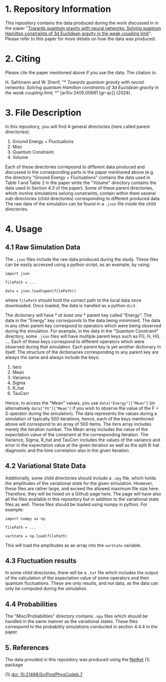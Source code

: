 # **1. Repository Information**

This repository contains the data produced during the work discussed in in the paper "[Towards quantum gravity with neural networks: Solving quantum Hamilton constraints of 3d Euclidean gravity in the weak coupling limit](https://arxiv.org/abs/2405.00661)". Please refer to this paper for more details on how the data was produced.



# **2. Citing**

Please cite the paper mentioned above if you use the data. The citation is:

H. Sahlmann and W. Sherif, "* *Towards quantum gravity with neural networks: Solving quantum Hamilton constraints of 3d Euclidean gravity in the weak coupling limit,* *" [arXiv:2405.00661 [gr-qc]] (2024).



# **3. File Description**

In this repository, you will find 4 general directories (here called parent directories):

1. Ground Energy + Fluctuations
2. Misc
3. Quantum Constraint
4. Volume

Each of these directories correposnd to different data produced and discussed in the corresponding parts in the paper mentioned above (e.g. the directory "Ground Energy + Fluctuations" contains the data used in Table 1 and Table 2 in the paper while the "Volume" directory contains the data used in Section 4.3 of the paper). Some of these parent directories, which involve simulations solving constraints, contain within them several sub-directories (child directories) corresponding to different produced data. The raw data of the simulation can be found in a `.json` file inside the child directories.



# **4. Usage**

## **4.1 Raw Simulation Data**

The `.json` files include the raw data produced during the study. These files can be easily accessed using a python script, as an example, by using:

```
import json

filePath = ...

data = json.load(open(filePath))
```

where `filePath` should hold the correct path to the local data once downloaded. Once loaded, the data is handled as a python `dict`.



The dictionary will have * *at least one* * parent key called "Energy". The data in the "Energy" key corresponds to the data being minimised. The data in any other parent key correspond to operators which were being observed during the simulation. For example, in the data in the "Quantum Constraint" directory, some `.json` files will have multiple parent keys such as FG, H, HG, .... Each of these keys correspond to different operators which were observed during that simulation. Each parent key is yet another dictionary in itself. The structure of the dictionaries corresponding to any parent key are always the same and always include the keys:

1. iters
2. Mean
3. Variance
4. Sigma
5. R_hat
6. TauCorr

Hence, to access the "Mean" values, you use `data["Energy"]["Mean"]` (or alternatively `data["FG"]["Mean"]` if you wish to observe the value of the F + G operator during the simulation). The data represents the values during a simulation of typically 500 iterations, hence, each of the keys mentioned above will correspond to an array of 500 items. The iters array includes merely the iteration number. The Mean array includes the value of the expectation value of the constraint at the corresponding iteration. The Variance, Sigma, R_hat and TauCorr includes the values of the variance and error in the expectation value at the given iteration as well as the split R-hat diagnostic and the time correlation also in the given iteration. 



## **4.2 Variational State Data**

Additionally, some child directories should include a `.npy` file, which holds the amplitudes of the variational state for the given simulation. However, these files are rather large, and exceed the allowed maximum file size here. Therefore, they will be hoted on a Github page here. The page will have also all the files available in this repository but in addition to the variational state files as well. These files should be loaded using numpy in python. For example:

```
import numpy as np

filePath = ...

varState = np.load(filePath)
```

This will load the amplitudes as an array into the `varState` variable.



## **4.3 Fluctuation results**

In some child directories, there will be a `.txt` file which includes the output of the calculation of the expectation value of some operators and their quantum fluctuations. These are only results, and not data, as the data can only be computed during the simulation.



## **4.4 Probabilities**

The "Misc/Probabilities" directory contains `.npy` files which should be handled in the same manner as the variational states. These files correspond to the probability simulations conducted in section 4.4.4 in the paper.



## **5. References**

The data provided in this repository was produced using the [NetKet](https://github.com/netket) (1) package

(1) [doi: 10.21468/SciPostPhysCodeb.7](https://doi.org/10.21468/SciPostPhysCodeb.7)
